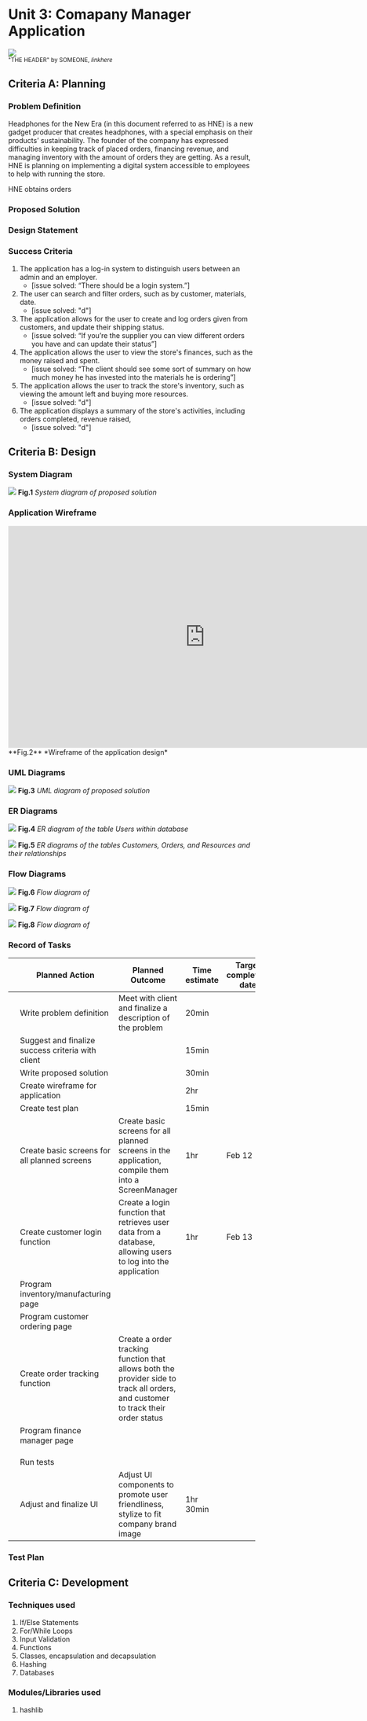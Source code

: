 # Unit 3: Comapany Manager Application

![](headerimage.png)  
<sub>"THE HEADER" by SOMEONE, *linkhere*</sub>

## Criteria A: Planning
### Problem Definition
Headphones for the New Era (in this document referred to as HNE) is a new gadget producer that creates headphones, with a special emphasis on their products’ sustainability. The founder of the company has expressed difficulties in keeping track of placed orders, financing revenue, and managing inventory with the amount of orders they are getting. As a result, HNE is planning on implementing a digital system accessible to employees to help with running the store.

HNE obtains orders 

### Proposed Solution

### Design Statement

### Success Criteria
1. The application has a log-in system to distinguish users between an admin and an employer.
   - [issue solved: “There should be a login system.”]
2. The user can search and filter orders, such as by customer, materials, date.
   - [issue solved: "d"]
3. The application allows for the user to create and log orders given from customers, and update their shipping status.
   - [issue solved: “If you’re the supplier you can view different orders you have and can update their status”]
4. The application allows the user to view the store's finances, such as the money raised and spent.
   - [issue solved: “The client should see some sort of summary on how much money he has invested into the materials he is ordering”]
5. The application allows the user to track the store's inventory, such as viewing the amount left and buying more resources.
   - [issue solved: "d"]
6. The application displays a summary of the store's activities, including orders completed, revenue raised,
   - [issue solved: "d"]

## Criteria B: Design
### System Diagram
![](placeholder.png)
**Fig.1** *System diagram of proposed solution*

### Application Wireframe
<iframe style="border: 1px solid rgba(0, 0, 0, 0.1);" width="800" height="450" src="https://www.figma.com/embed?embed_host=share&url=https%3A%2F%2Fwww.figma.com%2Ffile%2Futc6ePhsfo0sHDL2E9SGdy%2FUnit-3-Wireframe%3Ftype%3Ddesign%26node-id%3D0%253A1%26mode%3Ddesign%26t%3DXxDtDB1SVSzK69rK-1" allowfullscreen></iframe>
**Fig.2** *Wireframe of the application design*

### UML Diagrams
![](placeholder.png)
**Fig.3** *UML diagram of proposed solution*

### ER Diagrams
![](erdiagram_users.png)
**Fig.4** *ER diagram of the table Users within database*

![](erdiagram_orders.png)
**Fig.5** *ER diagrams of the tables Customers, Orders, and Resources and their relationships*

### Flow Diagrams
![](placeholder.png)
**Fig.6** *Flow diagram of*

![](placeholder.png)
**Fig.7** *Flow diagram of*

![](placeholder.png)
**Fig.8** *Flow diagram of*

### Record of Tasks
|   | Planned Action                                    | Planned Outcome                                                                                                                   | Time estimate | Target completion date | Criterion |
|---|---------------------------------------------------|-----------------------------------------------------------------------------------------------------------------------------------|---------------|------------------------|-----------|
|   | Write problem definition                          | Meet with client and finalize a description of the problem                                                                        | 20min         |                        |           |
|   | Suggest and finalize success criteria with client |                                                                                                                                   | 15min         |                        |           |
|   | Write proposed solution                           |                                                                                                                                   | 30min         |                        |           |
|   | Create wireframe for application                  |                                                                                                                                   | 2hr           |                        |           |
|   | Create test plan                                  |                                                                                                                                   | 15min         |                        |           |
|   | Create basic screens for all planned screens      | Create basic screens for all planned screens in the application, compile them into a ScreenManager                                | 1hr           | Feb 12                 |           |
|   | Create customer login function                    | Create a login function that retrieves user data from a database, allowing users to log into the application                      | 1hr           | Feb 13                 |           |
|   | Program inventory/manufacturing page              |                                                                                                                                   |               |                        |           |
|   | Program customer ordering page                    |                                                                                                                                   |               |                        |           |
|   | Create order tracking function                    | Create a order tracking function that allows both the provider side to track all orders, and customer to track their order status |               |                        |           |
|   | Program finance manager page                      |                                                                                                                                   |               |                        |           |
|   |                                                   |                                                                                                                                   |               |                        |           |
|   |                                                   |                                                                                                                                   |               |                        |           |
|   |                                                   |                                                                                                                                   |               |                        |           |
|   | Run tests                                         |                                                                                                                                   |               |                        |           |
|   | Adjust and finalize UI                            | Adjust UI components to promote user friendliness, stylize to fit company brand image                                             | 1hr 30min     |                        |           |

### Test Plan

## Criteria C: Development
### Techniques used
1. If/Else Statements
2. For/While Loops
3. Input Validation
4. Functions
5. Classes, encapsulation and decapsulation
6. Hashing
7. Databases

### Modules/Libraries used
1. hashlib